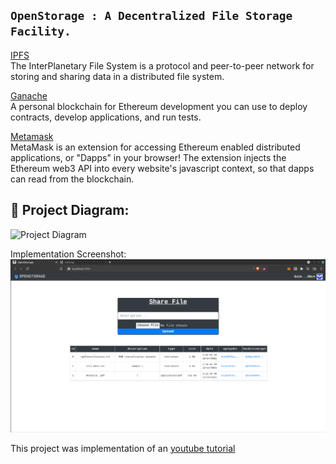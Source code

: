 ## ```OpenStorage : A Decentralized File Storage Facility. ```

[IPFS](https://ipfs.io/)   
  The InterPlanetary File System is a protocol and peer-to-peer network for storing and sharing data in a distributed file system. 

[Ganache](https://trufflesuite.com/ganache/)  
 A personal blockchain for Ethereum development you can use to deploy contracts, develop applications, and run tests.

[Metamask](https://metamask.io/)  
MetaMask is an extension for accessing Ethereum enabled distributed applications, or "Dapps" in your browser!
The extension injects the Ethereum web3 API into every website's javascript context, so that dapps can read from the blockchain.


## 🔧 Project Diagram:
![Project Diagram](https://i.gyazo.com/2738ea6743a40036756b1b5714ab9fa8.png)


Implementation Screenshot:
![implementation ss](OSimplementation.png)


This project was implementation of an [youtube tutorial](https://youtu.be/1KwaUyjLa4Q) 
